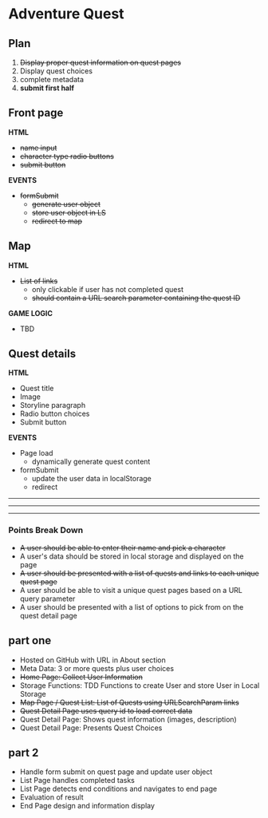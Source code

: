 # Adventure Quest
## Plan
1. ~~Display proper quest information on quest pages~~
2. Display quest choices
3. complete metadata
3. **submit first half**


## Front page
**HTML**
* ~~name input~~
* ~~character type radio buttons~~
* ~~submit button~~

**EVENTS**
* ~~formSubmit~~
    * ~~generate user object~~
    * ~~store user object in LS~~
    * ~~redirect to map~~

## Map
**HTML**
* ~~List of links~~
    * only clickable if user has not completed quest
    * ~~should contain a URL search parameter containing the quest ID~~

**GAME LOGIC**
* TBD

## Quest details
**HTML**
* Quest title
* Image
* Storyline paragraph
* Radio button choices
* Submit button

**EVENTS**
* Page load
    * dynamically generate quest content
* formSubmit
    * update the user data in localStorage
    * redirect

---
---
---

### Points Break Down
* ~~A user should be able to enter their name and pick a character~~
* A user's data should be stored in local storage and displayed on the page
* ~~A user should be presented with a list of quests and links to each unique quest page~~
* A user should be able to visit a unique quest pages based on a URL query parameter
* A user should be presented with a list of options to pick from on the quest detail page

## part one
* Hosted on GitHub with URL in About section
* Meta Data: 3 or more quests plus user choices
* ~~Home Page: Collect User Information~~
* Storage Functions: TDD Functions to create User and store User in Local Storage
* ~~Map Page / Quest List: List of Quests using URLSearchParam links~~
* ~~Quest Detail Page uses query id to load correct data~~
* Quest Detail Page: Shows quest information (images, description)
* Quest Detail Page: Presents Quest Choices

## part 2
* Handle form submit on quest page and update user object	
* List Page handles completed tasks	
* List Page detects end conditions and navigates to end page	
* Evaluation of result	
* End Page design and information display	
